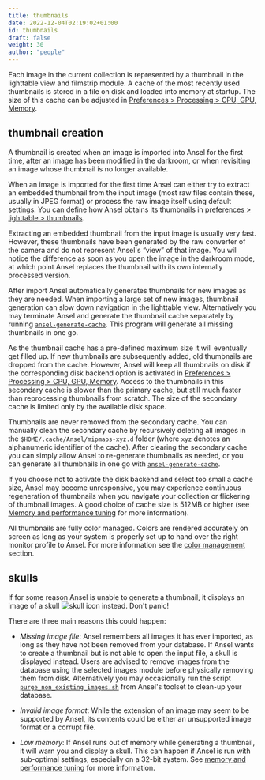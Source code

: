 ```yaml
---
title: thumbnails
date: 2022-12-04T02:19:02+01:00
id: thumbnails
draft: false
weight: 30
author: "people"
---
```


Each image in the current collection is represented by a thumbnail in the lighttable view and filmstrip module. A cache of the most recently used thumbnails is stored in a file on disk and loaded into memory at startup. The size of this cache can be adjusted in [Preferences > Processing > CPU, GPU, Memory](../../../preferences-settings/processing#cpu-gpu-memory).

## thumbnail creation

A thumbnail is created when an image is imported into Ansel for the first time, after an image has been modified in the darkroom, or when revisiting an image whose thumbnail is no longer available.

When an image is imported for the first time Ansel can either try to extract an embedded thumbnail from the input image (most raw files contain these, usually in JPEG format) or process the raw image itself using default settings. You can define how Ansel obtains its thumbnails in [preferences > lighttable > thumbnails](../../../preferences-settings/lighttable.md#thumbnails).

Extracting an embedded thumbnail from the input image is usually very fast. However, these thumbnails have been generated by the raw converter of the camera and do not represent Ansel's “view” of that image. You will notice the difference as soon as you open the image in the darkroom mode, at which point Ansel replaces the thumbnail with its own internally processed version.

After import Ansel automatically generates thumbnails for new images as they are needed. When importing a large set of new images, thumbnail generation can slow down navigation in the lighttable view. Alternatively you may terminate Ansel and generate the thumbnail cache separately by running [`ansel-generate-cache`](../../../cli/ansel-generate-cache.md). This program will generate all missing thumbnails in one go.

As the thumbnail cache has a pre-defined maximum size it will eventually get filled up. If new thumbnails are subsequently added, old thumbnails are dropped from the cache. However, Ansel will keep all thumbnails on disk if the corresponding disk backend option is activated in [Preferences > Processing > CPU, GPU, Memory](../../../preferences-settings/processing.md#cpu-gpu-memory). Access to the thumbnails in this secondary cache is slower than the primary cache, but still much faster than reprocessing thumbnails from scratch. The size of the secondary cache is limited only by the available disk space.

Thumbnails are never removed from the secondary cache. You can manually clean the secondary cache by recursively deleting all images in the `$HOME/.cache/Ansel/mipmaps-xyz.d` folder (where `xyz` denotes an alphanumeric identifier of the cache). After clearing the secondary cache you can simply allow Ansel to re-generate thumbnails as needed, or you can generate all thumbnails in one go with [`ansel-generate-cache`](../../../cli/ansel-generate-cache.md).

If you choose not to activate the disk backend and select too small a cache size, Ansel may become unresponsive, you may experience continuous regeneration of thumbnails when you navigate your collection or flickering of thumbnail images. A good choice of cache size is 512MB or higher (see [Memory and performance tuning](../../../preferences-settings/performance/mem-performance.md) for more information).

All thumbnails are fully color managed. Colors are rendered accurately on screen as long as your system is properly set up to hand over the right monitor profile to Ansel. For more information see the [color management](../../../color-management/_index.md) section.

## skulls

If for some reason Ansel is unable to generate a thumbnail, it displays an image of a skull ![skull icon](skull.jpg) instead. Don't panic!

There are three main reasons this could happen:

- _Missing image file_: Ansel remembers all images it has ever imported, as long as they have not been removed from your database. If Ansel wants to create a thumbnail but is not able to open the input file, a skull is displayed instead. Users are advised to remove images from the database using the selected images module before physically removing them from disk. Alternatively you may occasionally run the script [`purge_non_existing_images.sh`](../../../cli/purge_non_existing_images_sh.md) from Ansel's toolset to clean-up your database.

- _Invalid image format_: While the extension of an image may seem to be supported by Ansel, its contents could be either an unsupported image format or a corrupt file.

- _Low memory_: If Ansel runs out of memory while generating a thumbnail, it will warn you and display a skull. This can happen if Ansel is run with sub-optimal settings, especially on a 32-bit system. See [memory and performance tuning](../../../preferences-settings/performance/mem-performance.md) for more information.
